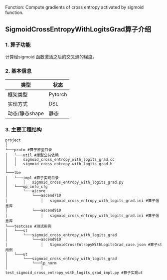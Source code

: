 Function: Compute gradients of cross entropy activated by sigmoid function.

## SigmoidCrossEntropyWithLogitsGrad算子介绍
### 1. 算子功能
计算经sigmoid 函数激活之后的交叉熵的梯度。


### 2. 基本信息
| **类型**       | **状态**    |
|-------------|---------------|
| 框架类型    | Pytorch  |
| 实现方式 | DSL      |
| 动态/静态shape  | 静态 |

### 3. 主要工程结构
```
project
│  
└───proto #算子原型目录
│   └───util #原型公共依赖
│   │   sigmoid_cross_entropy_with_logits_grad.cc
│   │   sigmoid_cross_entropy_with_logits_grad.h
│   
└───tbe
│   └───impl #算子实现目录
│       │   sigmoid_cross_entropy_with_logits_grad.py
│   └───op_info_cfg
│       └───aicore
│           └───ascend710
│               │   sigmoid_cross_entropy_with_logits_grad.ini #算子信息库
│           └───ascend910
│               │   sigmoid_cross_entropy_with_logits_grad.ini #算子信息库
└───testcase #测试用例
│   └───st
│       └───sigmoid_cross_entropy_with_logits_grad
│           └───ascend910
│               │   SigmoidCrossEntropyWithLogitsGrad_case.json #算子st用例
│   └───ut
│       └───sigmoid_cross_entropy_with_logits_grad
│           └───lp_norm
│               │   test_sigmoid_cross_entropy_with_logits_grad_impl.py #算子实现ut
```
